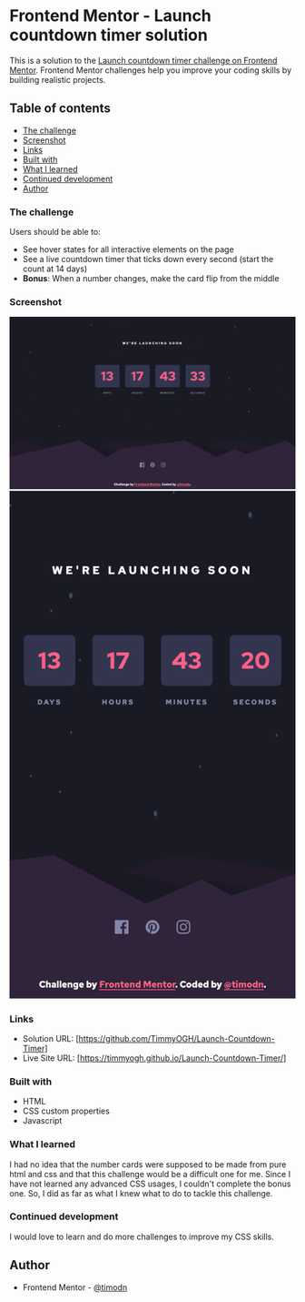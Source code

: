 # Frontend Mentor - Launch countdown timer solution

This is a solution to the [Launch countdown timer challenge on Frontend Mentor](https://www.frontendmentor.io/challenges/launch-countdown-timer-N0XkGfyz-). Frontend Mentor challenges help you improve your coding skills by building realistic projects. 

## Table of contents

  - [The challenge](#the-challenge)
  - [Screenshot](#screenshot)
  - [Links](#links)
  - [Built with](#built-with)
  - [What I learned](#what-i-learned)
  - [Continued development](#continued-development)
- [Author](#author)

### The challenge

Users should be able to:

- See hover states for all interactive elements on the page
- See a live countdown timer that ticks down every second (start the count at 14 days)
- **Bonus**: When a number changes, make the card flip from the middle

### Screenshot

![](./images/desktop_timer.png)
![](./images/mobile_timer.png)

### Links

- Solution URL: [https://github.com/TimmyOGH/Launch-Countdown-Timer]
- Live Site URL: [https://timmyogh.github.io/Launch-Countdown-Timer/]

### Built with

- HTML
- CSS custom properties
- Javascript

### What I learned

I had no idea that the number cards were supposed to be made from pure html and css and that this challenge would be a difficult one for me. Since I have not learned any advanced CSS usages, I couldn't complete the bonus one. So, I did as far as what I knew what to do to tackle this challenge.

### Continued development

I would love to learn and do more challenges to improve my CSS skills. 

## Author

- Frontend Mentor - [@timodn](https://www.frontendmentor.io/profile/timodn)
